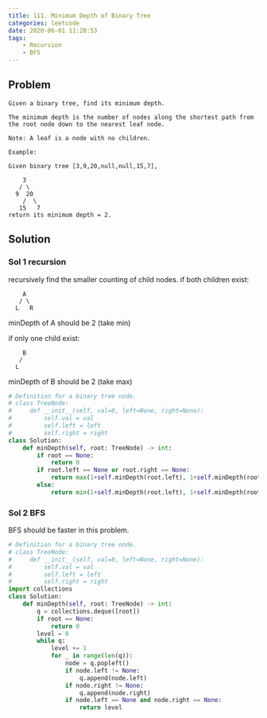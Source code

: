 ```yaml
---
title: 111. Minimum Depth of Binary Tree
categories: leetcode
date: 2020-06-01 11:20:53
tags:
    - Recursion
    - BFS
---
```


## Problem

```text
Given a binary tree, find its minimum depth.

The minimum depth is the number of nodes along the shortest path from the root node down to the nearest leaf node.

Note: A leaf is a node with no children.

Example:

Given binary tree [3,9,20,null,null,15,7],

    3
   / \
  9  20
    /  \
   15   7
return its minimum depth = 2.
```

## Solution

### Sol 1 recursion
<!-- Thinking -->
recursively find the smaller counting of child nodes.
if both children exist:

```text
    A
   / \
  L   R
```

minDepth of A should be 2 (take min)

if only one child exist:

```text
    B
   /
  L
```

minDepth of B should be 2 (take max)

<!-- Coding -->
```python
# Definition for a binary tree node.
# class TreeNode:
#     def __init__(self, val=0, left=None, right=None):
#         self.val = val
#         self.left = left
#         self.right = right
class Solution:
    def minDepth(self, root: TreeNode) -> int:
        if root == None:
            return 0
        if root.left == None or root.right == None:
            return max(1+self.minDepth(root.left), 1+self.minDepth(root.right))
        else:
            return min(1+self.minDepth(root.left), 1+self.minDepth(root.right))
```

### Sol 2 BFS
<!-- Thinking -->
BFS should be faster in this problem.

<!-- Coding -->
```python
# Definition for a binary tree node.
# class TreeNode:
#     def __init__(self, val=0, left=None, right=None):
#         self.val = val
#         self.left = left
#         self.right = right
import collections
class Solution:
    def minDepth(self, root: TreeNode) -> int:
        q = collections.deque([root])
        if root == None:
            return 0
        level = 0
        while q:
            level += 1
            for _ in range(len(q)):
                node = q.popleft()
                if node.left != None:
                    q.append(node.left)
                if node.right != None:
                    q.append(node.right)
                if node.left == None and node.right == None:
                    return level
```
